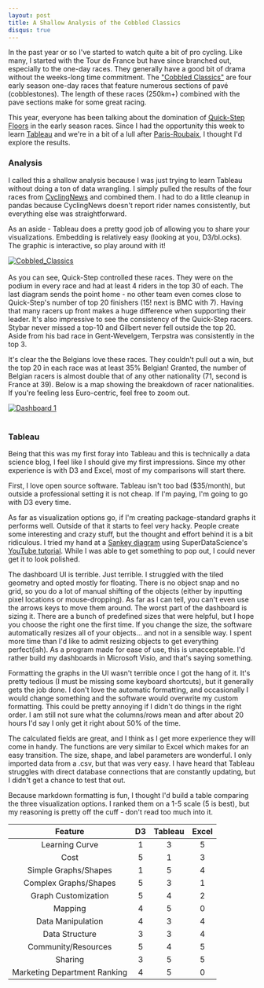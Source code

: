 ```yaml
---
layout: post
title: A Shallow Analysis of the Cobbled Classics
disqus: true
---
```


In the past year or so I've started to watch quite a bit of pro cycling. Like many, I started with the Tour de France but have since branched out, especially to the one-day races. They generally have a good bit of drama without the weeks-long time commitment. The ["Cobbled Classics"](https://en.wikipedia.org/wiki/Cobbled_classics) are four early season one-day races that feature numerous sections of pavé (cobblestones). The length of these races (250km+) combined with the pave sections make for some great racing.

This year, everyone has been talking about the domination of [Quick-Step Floors](http://www.quickstepfloorscycling.com/) in the early season races. Since I had the opportunity this week to learn [Tableau](https://www.tableau.com/) and we're in a bit of a lull after [Paris-Roubaix](https://en.wikipedia.org/wiki/Paris%E2%80%93Roubaix), I thought I'd explore the results.

### Analysis
I called this a shallow analysis because I was just trying to learn Tableau without doing a ton of data wrangling. I simply pulled the results of the four races from [CyclingNews](http://www.cyclingnews.com/) and combined them. I had to do a little cleanup in pandas because CyclingNews doesn't report rider names consistently, but everything else was straightforward.

As an aside - Tableau does a pretty good job of allowing you to share your visualizations. Embedding is relatively easy (looking at you, D3/bl.ocks). The graphic is interactive, so play around with it!

<div>
	<div class='tableauPlaceholder' id='viz1523479019489' style='position: relative'><noscript><a href='#'><img alt='Cobbled_Classics ' src='https:&#47;&#47;public.tableau.com&#47;static&#47;images&#47;Co&#47;Cobbled_Classics&#47;Cobbled_Classics&#47;1_rss.png' style='border: none' /></a></noscript><object class='tableauViz'  style='display:none;'><param name='host_url' value='https%3A%2F%2Fpublic.tableau.com%2F' /> <param name='embed_code_version' value='3' /> <param name='site_root' value='' /><param name='name' value='Cobbled_Classics&#47;Cobbled_Classics' /><param name='tabs' value='no' /><param name='toolbar' value='yes' /><param name='static_image' value='https:&#47;&#47;public.tableau.com&#47;static&#47;images&#47;Co&#47;Cobbled_Classics&#47;Cobbled_Classics&#47;1.png' /> <param name='animate_transition' value='yes' /><param name='display_static_image' value='yes' /><param name='display_spinner' value='yes' /><param name='display_overlay' value='yes' /><param name='display_count' value='yes' /><param name='filter' value='publish=yes' /></object></div>                <script type='text/javascript'>                    var divElement = document.getElementById('viz1523479019489');                    var vizElement = divElement.getElementsByTagName('object')[0];                    vizElement.style.width='100%';vizElement.style.height='1577px';                    var scriptElement = document.createElement('script');                    scriptElement.src = 'https://public.tableau.com/javascripts/api/viz_v1.js';                    vizElement.parentNode.insertBefore(scriptElement, vizElement);                
	</script>
	</div>
<div><br></div>
As you can see, Quick-Step controlled these races. They were on the podium in every race and had at least 4 riders in the top 30 of each. The last diagram sends the point home - no other team even comes close to Quick-Step's number of top 20 finishers (15! next is BMC with 7). Having that many racers up front makes a huge difference when supporting their leader. It's also impressive to see the consistency of the Quick-Step racers. Stybar never missed a top-10 and Gilbert never fell outside the top 20. Aside from his bad race in Gent-Wevelgem, Terpstra was consistently in the top 3.

It's clear the the Belgians love these races. They couldn't pull out a win, but the top 20 in each race was at least 35% Belgian! Granted, the number of Belgian racers is almost double that of any other nationality (71, second is France at 39). Below is a map showing the breakdown of racer nationalities. If you're feeling less Euro-centric, feel free to zoom out.


<div>
<div class='tableauPlaceholder' id='viz1523478112909' style='position: relative'><noscript><a href='#'><img alt='Dashboard 1 ' src='https:&#47;&#47;public.tableau.com&#47;static&#47;images&#47;CC&#47;CC_Map_1&#47;Dashboard1&#47;1_rss.png' style='border: none' /></a></noscript><object class='tableauViz'  style='display:none;'><param name='host_url' value='https%3A%2F%2Fpublic.tableau.com%2F' /> <param name='embed_code_version' value='3' /> <param name='site_root' value='' /><param name='name' value='CC_Map_1&#47;Dashboard1' /><param name='tabs' value='no' /><param name='toolbar' value='yes' /><param name='static_image' value='https:&#47;&#47;public.tableau.com&#47;static&#47;images&#47;CC&#47;CC_Map_1&#47;Dashboard1&#47;1.png' /> <param name='animate_transition' value='yes' /><param name='display_static_image' value='yes' /><param name='display_spinner' value='yes' /><param name='display_overlay' value='yes' /><param name='display_count' value='yes' /></object></div>                <script type='text/javascript'>                    var divElement = document.getElementById('viz1523478112909');                    var vizElement = divElement.getElementsByTagName('object')[0];                    vizElement.style.width='100%';vizElement.style.height='827px';                    var scriptElement = document.createElement('script');                    scriptElement.src = 'https://public.tableau.com/javascripts/api/viz_v1.js';                    vizElement.parentNode.insertBefore(scriptElement, vizElement);                </script>
</div>
<div><br></div>

### Tableau
Being that this was my first foray into Tableau and this is technically a data science blog, I feel like I should give my first impressions. Since my other experience is with D3 and Excel, most of my comparisons will start there.

First, I love open source software. Tableau isn't too bad ($35/month), but outside a professional setting it is not cheap. If I'm paying, I'm going to go with D3 every time.

As far as visualization options go, if I'm creating package-standard graphs it performs well. Outside of that it starts to feel very hacky. People create some interesting and crazy stuff, but the thought and effort behind it is a bit ridiculous. I tried my hand at a [Sankey diagram](https://en.wikipedia.org/wiki/Sankey_diagram) using SuperDataScience's [YouTube tutorial](https://www.youtube.com/watch?v=1HwCzlA9hI4&t=984s). While I was able to get something to pop out, I could never get it to look polished.

The dashboard UI is terrible. Just terrible. I struggled with the tiled geometry and opted mostly for floating. There is no object snap and no grid, so you do a lot of manual shifting of the objects (either by inputting pixel locations or mouse-dropping). As far as I can tell, you can't even use the arrows keys to move them around. The worst part of the dashboard is sizing it. There are a bunch of predefined sizes that were helpful, but I hope you choose the right one the first time. If you change the size, the software automatically resizes all of your objects... and not in a sensible way. I spent more time than I'd like to admit resizing objects to get everything perfect(ish). As a program made for ease of use, this is unacceptable. I'd rather build my dashboards in Microsoft Visio, and that's saying something.

Formatting the graphs in the UI wasn't terrible once I got the hang of it. It's pretty tedious (I must be missing some keyboard shortcuts), but it generally gets the job done. I don't love the automatic formatting, and occasionally I would change something and the software would overwrite my custom formatting. This could be pretty annoying if I didn't do things in the right order. I am still not sure what the columns/rows mean and after about 20 hours I'd say I only get it right about 50% of the time.

The calculated fields are great, and I think as I get more experience they will come in handy. The functions are very similar to Excel which makes for an easy transition. The size, shape, and label parameters are wonderful. I only imported data from a .csv, but that was very easy. I have heard that Tableau struggles with direct database connections that are constantly updating, but I didn't get a chance to test that out.

Because markdown formatting is fun, I thought I'd build a table comparing the three visualization options. I ranked them on a 1-5 scale (5 is best), but my reasoning is pretty off the cuff - don't read too much into it.

|Feature|D3|Tableau|Excel|
|:---:|:---:|:---:|:---:|
|Learning Curve|1|3|5|
|Cost|5|1|3|
|Simple Graphs/Shapes|1|5|4|
|Complex Graphs/Shapes|5|3|1|
|Graph Customization|5|4|2|
|Mapping|4|5|0|
|Data Manipulation|4|3|4|
|Data Structure|3|3|4|
|Community/Resources|5|4|5|
|Sharing|3|5|5|
|Marketing Department Ranking|4|5|0|






